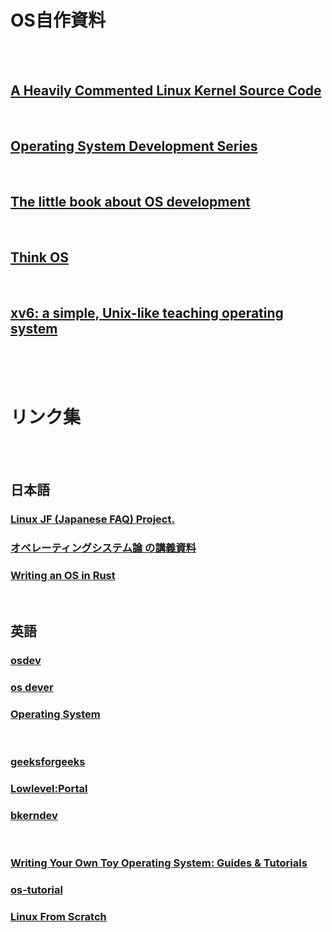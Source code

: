 # OS自作資料

<br><br>

## [A Heavily Commented Linux Kernel Source Code](http://oldlinux.org/download/ECLK-5.0.1-WithCover.pdf)  

<br>

## [Operating System Development Series](http://www.brokenthorn.com/Resources/OSDevIndex.html)  

<br>

## [The little book about OS development](https://littleosbook.github.io)  

<br>

## [Think OS](https://greenteapress.com/thinkos/)  

<br>

## [xv6: a simple, Unix-like teaching operating system](https://pdos.csail.mit.edu/6.828/2019/xv6/book-riscv-rev0.pdf)  

<br><br><br>

# リンク集

<br><br>

## 日本語

### [Linux JF (Japanese FAQ) Project.](http://linuxjf.osdn.jp)  

### [オペレーティングシステム論 の講義資料](https://language-and-engineering.hatenablog.jp/entry/20140510/OperatingSystemLectureNotePDFLinks)  

### [ Writing an OS in Rust](https://os.phil-opp.com/ja/)  

<br>

## 英語

### [osdev](https://wiki.osdev.org/Main_Page)  
### [os dever](http://www.osdever.net/tutorials/)  
### [Operating System](https://web.archive.org/web/20010505042451/http://www.nondot.org/sabre/os/articles)  

<br>

### [geeksforgeeks](https://www.geeksforgeeks.org/operating-systems/?ref=lbp)  
### [Lowlevel:Portal](http://www.lowlevel.eu/wiki/Lowlevel:Portal)  
### [bkerndev](http://www.osdever.net/bkerndev/Docs/title.htm)  

<br>

### [Writing Your Own Toy Operating System: Guides & Tutorials](http://www.independent-software.com/operating-system-development.html/)  
### [os-tutorial](https://github.com/cfenollosa/os-tutorial)  
### [Linux From Scratch](https://www.linuxfromscratch.org)  



